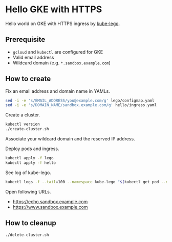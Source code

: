 # Hello GKE with HTTPS

Hello world on GKE with HTTPS ingress by [kube-lego](https://github.com/jetstack/kube-lego).

## Prerequisite

- `gcloud` and `kubectl` are configured for GKE
- Valid email address
- Wildcard domain (e.g. `*.sandbox.example.com`)

## How to create

Fix an email address and domain name in YAMLs.

```sh
sed -i -e 's/EMAIL_ADDRESS/you@example.com/g' lego/configmap.yaml
sed -i -e 's/DOMAIN_NAME/sandbox.example.com/g' hello/ingress.yaml
```

Create a cluster.

```sh
kubectl version
./create-cluster.sh
```

Associate your wildcard domain and the reserved IP address.

Deploy pods and ingress.

```sh
kubectl apply -f lego
kubectl apply -f hello
```

See log of kube-lego.

```sh
kubectl logs -f --tail=100 --namespace kube-lego "$(kubectl get pod --namespace kube-lego -l app=kube-lego -o name)"
```

Open following URLs.

- https://echo.sandbox.example.com
- https://www.sandbox.example.com

## How to cleanup

```sh
./delete-cluster.sh
```
